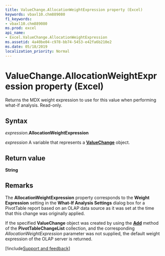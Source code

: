 ```yaml
---
title: ValueChange.AllocationWeightExpression property (Excel)
keywords: vbaxl10.chm889080
f1_keywords:
- vbaxl10.chm889080
ms.prod: excel
api_name:
- Excel.ValueChange.AllocationWeightExpression
ms.assetid: 4a40be04-c978-bb74-5453-e42fa6b210e2
ms.date: 05/18/2019
localization_priority: Normal
---
```



# ValueChange.AllocationWeightExpression property (Excel)

Returns the MDX weight expression to use for this value when performing what-if analysis. Read-only.


## Syntax

_expression_.**AllocationWeightExpression**

_expression_ A variable that represents a **[ValueChange](Excel.ValueChange.md)** object.


## Return value

**String**


## Remarks

The **AllocationWeightExpression** property corresponds to the **Weight Expression** setting in the **What-If Analysis Settings** dialog box for a PivotTable report based on an OLAP data source as it was set at the time that this change was originally applied. 

If the specified **ValueChange** object was created by using the **[Add](Excel.PivotTableChangeList.Add.md)** method of the **PivotTableChangeList** collection, and the corresponding _AllocationWeightExpression_ parameter was not supplied, the default weight expression of the OLAP server is returned.




[!include[Support and feedback](~/includes/feedback-boilerplate.md)]
